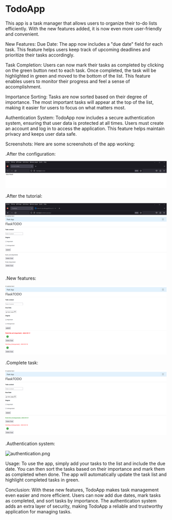 # TodoApp
This app is a task manager that allows users to organize their to-do lists efficiently. With the new features added, it is now even more user-friendly and convenient.

New Features:
Due Date:
The app now includes a "due date" field for each task. This feature helps users keep track of upcoming deadlines and prioritize their tasks accordingly.

Task Completion:
Users can now mark their tasks as completed by clicking on the green button next to each task. 
Once completed, the task will be highlighted in green and moved to the bottom of the list. 
This feature enables users to monitor their progress and feel a sense of accomplishment.

Importance Sorting:
Tasks are now sorted based on their degree of importance. The most important tasks will appear at the top of the list, making it easier for users to focus on what 
matters most.

Authentication System:
TodoApp now includes a secure authentication system, ensuring that user data is protected at all times. Users must create an account and log in to access the application. 
This feature helps maintain privacy and keeps user data safe.

Screenshots:
Here are some screenshots of the app working:

  .After the configuration:
  
![hello_world.png](screenshots/hello_world.png)

  .After the tutorial:
  
![tutorial.png](screenshots/tutorial.png)

  .New features:
  
  ![features.png](screenshots/features.png)
  
  .Complete task:
  
  ![finished_task.png](screenshots/finished_task.png)
  
  
  .Authentication system:
  
  ![authentication.png](screenshots/authenication.png)

  
  

Usage:
To use the app, simply add your tasks to the list and include the due date. You can then sort the tasks based on their importance and mark them as completed when done.
The app will automatically update the task list and highlight completed tasks in green.

Conclusion:
With these new features, TodoApp makes task management even easier and more efficient. Users can now add due dates, mark tasks as completed, and sort tasks by importance.
The authentication system adds an extra layer of security, making TodoApp a reliable and trustworthy application for managing tasks.
